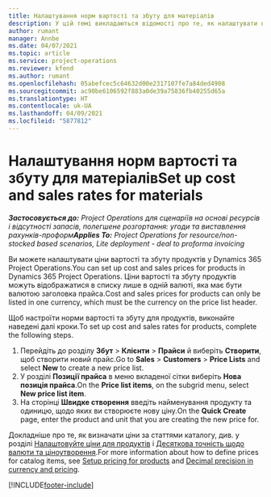 ```yaml
---
title: Налаштування норм вартості та збуту для матеріалів
description: У цій темі викладаються відомості про те, як налаштувати норми вартості та збуту для матеріалів, що використовуються за проектами.
author: rumant
manager: Annbe
ms.date: 04/07/2021
ms.topic: article
ms.service: project-operations
ms.reviewer: kfend
ms.author: rumant
ms.openlocfilehash: 05abefcec5c64632d00e2317107fe7a84ded4908
ms.sourcegitcommit: ac90be6106592f883a0de39a75836fb40255d65a
ms.translationtype: HT
ms.contentlocale: uk-UA
ms.lasthandoff: 04/09/2021
ms.locfileid: "5877812"
---
```

# <a name="set-up-cost-and-sales-rates-for-materials"></a><span data-ttu-id="774fe-103">Налаштування норм вартості та збуту для матеріалів</span><span class="sxs-lookup"><span data-stu-id="774fe-103">Set up cost and sales rates for materials</span></span>

<span data-ttu-id="774fe-104">_**Застосовується до:** Project Operations для сценаріїв на основі ресурсів і відсутності запасів, полегшене розгортання: угоди та виставлення рахунків-проформ_</span><span class="sxs-lookup"><span data-stu-id="774fe-104">_**Applies To:** Project Operations for resource/non-stocked based scenarios, Lite deployment - deal to proforma invoicing_</span></span>

<span data-ttu-id="774fe-105">Ви можете налаштувати ціни вартості та збуту продуктів у Dynamics 365 Project Operations.</span><span class="sxs-lookup"><span data-stu-id="774fe-105">You can set up cost and sales prices for products in Dynamics 365 Project Operations.</span></span> <span data-ttu-id="774fe-106">Ціни вартості та збуту продуктів можуть відображатися в списку лише в одній валюті, яка має бути валютою заголовка прайса.</span><span class="sxs-lookup"><span data-stu-id="774fe-106">Cost and sales prices for products can only be listed in one currency, which must be the currency on the price list header.</span></span>

<span data-ttu-id="774fe-107">Щоб настроїти норми вартості та збуту для продуктів, виконайте наведені далі кроки.</span><span class="sxs-lookup"><span data-stu-id="774fe-107">To set up cost and sales rates for products, complete the following steps.</span></span> 

1. <span data-ttu-id="774fe-108">Перейдіть до розділу **Збут** > **Клієнти** > **Прайси** й виберіть **Створити**, щоб створити новий прайс.</span><span class="sxs-lookup"><span data-stu-id="774fe-108">Go to **Sales** > **Customers** > **Price Lists** and select **New** to create a new price list.</span></span> 
2. <span data-ttu-id="774fe-109">У розділі **Позиції прайса** в меню вкладеної сітки виберіть **Нова позиція прайса**.</span><span class="sxs-lookup"><span data-stu-id="774fe-109">On the **Price list items**, on the subgrid menu, select **New price list item**.</span></span> 
3. <span data-ttu-id="774fe-110">На сторінці **Швидке створення** введіть найменування продукту та одиницю, щодо яких ви створюєте нову ціну.</span><span class="sxs-lookup"><span data-stu-id="774fe-110">On the **Quick Create** page, enter the product and unit that you are creating the new price for.</span></span>

<span data-ttu-id="774fe-111">Докладніше про те, як визначати ціни за статтями каталогу, див. у розділі [Налаштовуйте ціни для продуктів](https://docs.microsoft.com/dynamics365/sales-enterprise/create-price-lists-price-list-items-define-pricing-products) і [Десяткова точність щодо валюти та ціноутворення](https://docs.microsoft.com/dynamics365/sales-enterprise/decimal-precision-currency-pricing).</span><span class="sxs-lookup"><span data-stu-id="774fe-111">For more information about how to define prices for catalog items, see [Setup pricing for products](https://docs.microsoft.com/dynamics365/sales-enterprise/create-price-lists-price-list-items-define-pricing-products) and [Decimal precision in currency and pricing](https://docs.microsoft.com/dynamics365/sales-enterprise/decimal-precision-currency-pricing).</span></span>

[!INCLUDE[footer-include](../includes/footer-banner.md)]
